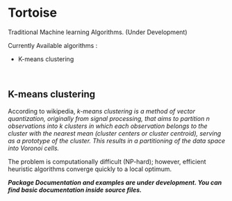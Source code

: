 # Tortoise
Traditional Machine learning Algorithms. (Under Development)

Currently Available algorithms :
<ul>
  <li> K-means clustering </li>
</ul>
<br>
<h2>K-means clustering</h2>
<p>
According to wikipedia, <i>k-means clustering is a method of vector quantization, originally from signal processing, 
that aims to partition n observations into k clusters in which each observation belongs to the cluster with the nearest mean (cluster centers or cluster centroid), 
serving as a prototype of the cluster. This results in a partitioning of the data space into Voronoi cells.</i> 
</p>

<p>
The problem is computationally difficult (NP-hard); however, efficient heuristic algorithms converge quickly to a local optimum.
</p>


<b><i>Package Documentation and examples are under development. You can find basic documentation inside source files.</i></b>